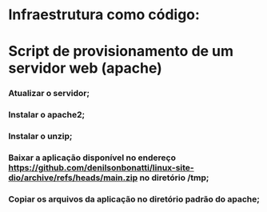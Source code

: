 # Infraestrutura como código:
# Script de provisionamento de um servidor web (apache) 


### Atualizar o servidor;
### Instalar o apache2;
### Instalar o unzip;
### Baixar a aplicação disponível no endereço https://github.com/denilsonbonatti/linux-site-dio/archive/refs/heads/main.zip no diretório /tmp;
### Copiar os arquivos da aplicação no diretório padrão do apache;
